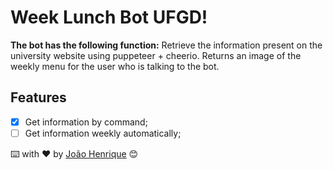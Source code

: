# Week Lunch Bot UFGD!

**The bot has the following function:**
Retrieve the information present on the university website using puppeteer + cheerio. Returns an image of the weekly menu for the user who is talking to the bot.

## Features

- [x] Get information by command;
- [ ] Get information weekly automatically;

⌨️ with ❤️ by [João Henrique](https://github.com/jouiwnl) 😊
